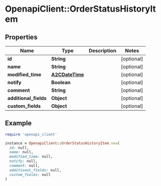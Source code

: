 # OpenapiClient::OrderStatusHistoryItem

## Properties

| Name | Type | Description | Notes |
| ---- | ---- | ----------- | ----- |
| **id** | **String** |  | [optional] |
| **name** | **String** |  | [optional] |
| **modified_time** | [**A2CDateTime**](A2CDateTime.md) |  | [optional] |
| **notify** | **Boolean** |  | [optional] |
| **comment** | **String** |  | [optional] |
| **additional_fields** | **Object** |  | [optional] |
| **custom_fields** | **Object** |  | [optional] |

## Example

```ruby
require 'openapi_client'

instance = OpenapiClient::OrderStatusHistoryItem.new(
  id: null,
  name: null,
  modified_time: null,
  notify: null,
  comment: null,
  additional_fields: null,
  custom_fields: null
)
```

